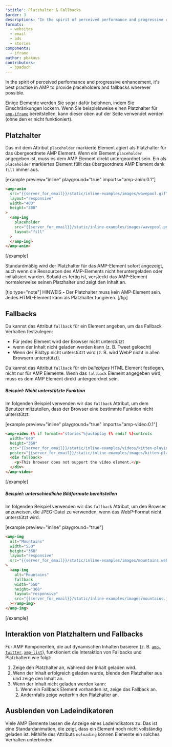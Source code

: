 ```yaml
---
'$title': Platzhalter & Fallbacks
$order: 3
descriptions: "In the spirit of perceived performance and progressive enhancement, it's best practise in AMP to provide placeholders and fallbacks wherever possible."
formats:
  - websites
  - email
  - ads
  - stories
components:
  - iframe
author: pbakaus
contributors:
  - bpaduch
---
```


In the spirit of perceived performance and progressive enhancement, it's best practise in AMP to provide placeholders and fallbacks wherever possible.

Einige Elemente werden Sie sogar dafür belohnen, indem Sie Einschränkungen lockern. Wenn Sie beispielsweise einen Platzhalter für [`amp-iframe`](../../../../documentation/components/reference/amp-iframe.md#iframe-with-placeholder) bereitstellen, kann dieser oben auf der Seite verwendet werden (ohne den er nicht funktioniert).

## Platzhalter

Das mit dem Attribut `placeholder` markierte Element agiert als Platzhalter für das übergeordnete AMP Element. Wenn ein Element `placeholder` angegeben ist, muss es dem AMP Element direkt untergeordnet sein. Ein als `placeholder` markiertes Element füllt das übergeordnete AMP Element dank `fill` immer aus.

[example preview="inline" playground="true" imports="amp-anim:0.1"]

```html
<amp-anim
  src="{{server_for_email}}/static/inline-examples/images/wavepool.gif"
  layout="responsive"
  width="400"
  height="300"
>
  <amp-img
    placeholder
    src="{{server_for_email}}/static/inline-examples/images/wavepool.png"
    layout="fill"
  >
  </amp-img>
</amp-anim>
```

[/example]

Standardmäßig wird der Platzhalter für das AMP-Element sofort angezeigt, auch wenn die Ressourcen des AMP-Elements nicht heruntergeladen oder initialisiert wurden. Sobald es fertig ist, versteckt das AMP-Element normalerweise seinen Platzhalter und zeigt den Inhalt an.

[tip type="note"] HINWEIS **-** Der Platzhalter muss kein AMP-Element sein. Jedes HTML-Element kann als Platzhalter fungieren. [/tip]

## Fallbacks <a name="fallbacks"></a>

Du kannst das Attribut `fallback` für ein Element angeben, um das Fallback Verhalten festzulegen:

- Für jedes Element wird der Browser nicht unterstützt
- wenn der Inhalt nicht geladen werden kann (z. B. Tweet gelöscht)
- Wenn der Bildtyp nicht unterstützt wird (z. B. wird WebP nicht in allen Browsern unterstützt).

Du kannst das Attribut `fallback` für ein _beliebiges_ HTML Element festlegen, nicht nur für AMP Elemente. Wenn das `fallback` Element angegeben wird, muss es dem AMP Element direkt untergeordnet sein.

##### Beispiel: Nicht unterstützte Funktion

Im folgenden Beispiel verwenden wir das `fallback` Attribut, um dem Benutzer mitzuteilen, dass der Browser eine bestimmte Funktion nicht unterstützt:

[example preview="inline" playground="true" imports="amp-video:0.1"]

```html
<amp-video {% if format=='stories'%}autoplay {% endif %}controls
  width="640"
  height="360"
  src="{{server_for_email}}/static/inline-examples/videos/kitten-playing.mp4"
  poster="{{server_for_email}}/static/inline-examples/images/kitten-playing.png">
  <div fallback>
    <p>This browser does not support the video element.</p>
  </div>
</amp-video>
```

[/example]

##### Beispiel: unterschiedliche Bildformate bereitstellen

Im folgenden Beispiel verwenden wir das `fallback` Attribut, um den Browser anzuweisen, die JPEG-Datei zu verwenden, wenn das WebP-Format nicht unterstützt wird.

[example preview="inline" playground="true"]

```html
<amp-img
  alt="Mountains"
  width="550"
  height="368"
  layout="responsive"
  src="{{server_for_email}}/static/inline-examples/images/mountains.webp"
>
  <amp-img
    alt="Mountains"
    fallback
    width="550"
    height="368"
    layout="responsive"
    src="{{server_for_email}}/static/inline-examples/images/mountains.jpg"
  ></amp-img>
</amp-img>
```

[/example]

## Interaktion von Platzhaltern und Fallbacks

Für AMP Komponenten, die auf dynamischen Inhalten basieren (z. B. [`amp-twitter`](../../../../documentation/components/reference/amp-twitter.md), [`amp-list`](../../../../documentation/components/reference/amp-list.md)), funktioniert die Interaktion von Fallbacks und Platzhaltern wie folgt:

<ol>
  <li>Zeige den Platzhalter an, während der Inhalt geladen wird.</li>
  <li>Wenn der Inhalt erfolgreich geladen wurde, blende den Platzhalter aus und zeige den Inhalt an.</li>
  <li>Wenn der Inhalt nicht geladen werden kann:     <ol>       <li>Wenn ein Fallback Element vorhanden ist, zeige das Fallback an.</li>       <li>Andernfalls zeige weiterhin den Platzhalter an.</li>     </ol>
</li>
</ol>

## Ausblenden von Ladeindikatoren

Viele AMP Elemente lassen die Anzeige eines Ladeindikators zu. Das ist eine Standardanimation, die zeigt, dass ein Element noch nicht vollständig geladen ist. Mithilfe des Attributs `noloading` können Elemente ein solches Verhalten unterbinden.
